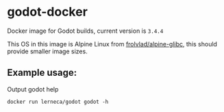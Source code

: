 # godot-docker

Docker image for Godot builds, current version is `3.4.4`

This OS in this image is Alpine Linux from [frolvlad/alpine-glibc](https://hub.docker.com/r/frolvlad/alpine-glibc/), this should provide smaller image sizes.

## Example usage:

Output godot help
```
docker run lerneca/godot godot -h
```